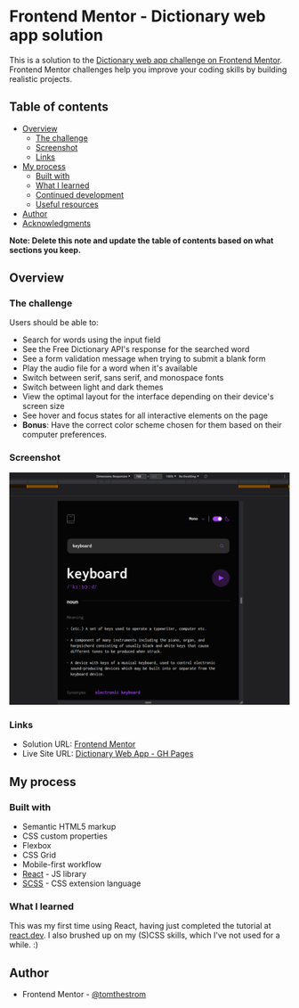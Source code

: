 # Frontend Mentor - Dictionary web app solution

This is a solution to the [Dictionary web app challenge on Frontend Mentor](https://www.frontendmentor.io/challenges/dictionary-web-app-h5wwnyuKFL). Frontend Mentor challenges help you improve your coding skills by building realistic projects. 

## Table of contents

- [Overview](#overview)
  - [The challenge](#the-challenge)
  - [Screenshot](#screenshot)
  - [Links](#links)
- [My process](#my-process)
  - [Built with](#built-with)
  - [What I learned](#what-i-learned)
  - [Continued development](#continued-development)
  - [Useful resources](#useful-resources)
- [Author](#author)
- [Acknowledgments](#acknowledgments)

**Note: Delete this note and update the table of contents based on what sections you keep.**

## Overview

### The challenge

Users should be able to:

- Search for words using the input field
- See the Free Dictionary API's response for the searched word
- See a form validation message when trying to submit a blank form
- Play the audio file for a word when it's available
- Switch between serif, sans serif, and monospace fonts
- Switch between light and dark themes
- View the optimal layout for the interface depending on their device's screen size
- See hover and focus states for all interactive elements on the page
- **Bonus**: Have the correct color scheme chosen for them based on their computer preferences.
### Screenshot

![](./app-scr-shot-768-dark-mode-mono.png)

### Links

- Solution URL: [Frontend Mentor](https://www.frontendmentor.io/solutions/dictionary-web-app-react-XJjzcyUarm)
- Live Site URL: [Dictionary Web App - GH Pages](https://tomthestrom.github.io/fe-mentor-dictionary/)

## My process

### Built with

- Semantic HTML5 markup
- CSS custom properties
- Flexbox
- CSS Grid
- Mobile-first workflow
- [React](https://reactjs.org/) - JS library
- [SCSS](https://sass-lang.com/) - CSS extension language


### What I learned

This was my first time using React, having just completed the tutorial at [react.dev](https://react.dev/learn). I also brushed up on my (S)CSS skills, which I've not used for a while. :)


## Author

- Frontend Mentor - [@tomthestrom](https://www.frontendmentor.io/profile/tomthestrom)
